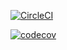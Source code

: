 [![CircleCI](https://circleci.com/gh/monaatabanii/AD340.svg?style=svg)](https://app.circleci.com/pipelines/github/MonaAtabanii/AD340)

[![codecov](https://codecov.io/gh/MonaAtabanii/AD340/branch/main/graph/badge.svg?token=O4I89KZCTZ)](https://codecov.io/gh/MonaAtabanii/AD340)
